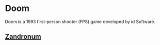 # Doom
Doom is a 1993 first-person shooter (FPS) game developed by id Software.
## [Zandronum](zandronum)

